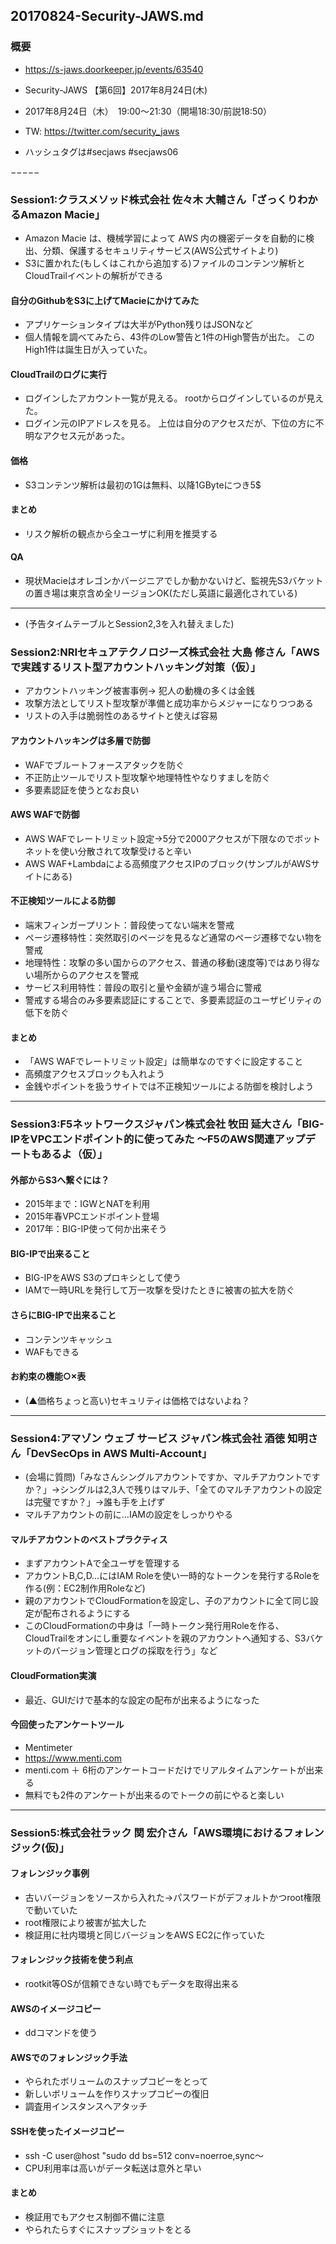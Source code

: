 20170824-Security-JAWS.md
-----



### 概要

* https://s-jaws.doorkeeper.jp/events/63540
* Security-JAWS 【第6回】2017年8月24日(木)
* 2017年8月24日（木）　19:00～21:30（開場18:30/前説18:50）

* TW: https://twitter.com/security_jaws
* ハッシュタグは#secjaws #secjaws06


−−−−−

### Session1:クラスメソッド株式会社 佐々木 大輔さん「ざっくりわかるAmazon Macie」
* Amazon Macie は、機械学習によって AWS 内の機密データを自動的に検出、分類、保護するセキュリティサービス(AWS公式サイトより)
* S3に置かれた(もしくはこれから追加する)ファイルのコンテンツ解析とCloudTrailイベントの解析ができる

#### 自分のGithubをS3に上げてMacieにかけてみた
* アプリケーションタイプは大半がPython残りはJSONなど
* 個人情報を調べてみたら、43件のLow警告と1件のHigh警告が出た。 このHigh1件は誕生日が入っていた。

#### CloudTrailのログに実行
* ログインしたアカウント一覧が見える。 rootからログインしているのが見えた。
* ログイン元のIPアドレスを見る。 上位は自分のアクセスだが、下位の方に不明なアクセス元があった。

#### 価格
* S3コンテンツ解析は最初の1Gは無料、以降1GByteにつき5$

#### まとめ
* リスク解析の観点から全ユーザに利用を推奨する

#### QA
* 現状Macieはオレゴンかバージニアでしか動かないけど、監視先S3バケットの置き場は東京含め全リージョンOK(ただし英語に最適化されている)

-----

* (予告タイムテーブルとSession2,3を入れ替えました)

### Session2:NRIセキュアテクノロジーズ株式会社 大島 修さん「AWSで実践するリスト型アカウントハッキング対策（仮）」

* アカウントハッキング被害事例→ 犯人の動機の多くは金銭
* 攻撃方法としてリスト型攻撃が準備と成功率からメジャーになりつつある
* リストの入手は脆弱性のあるサイトと使えば容易

#### アカウントハッキングは多層で防御
* WAFでブルートフォースアタックを防ぐ
* 不正防止ツールでリスト型攻撃や地理特性やなりすましを防ぐ
* 多要素認証を使うとなお良い

#### AWS WAFで防御
* AWS WAFでレートリミット設定→5分で2000アクセスが下限なのでボットネットを使い分散されて攻撃受けると辛い
* AWS WAF+Lambdaによる高頻度アクセスIPのブロック(サンプルがAWSサイトにある)

#### 不正検知ツールによる防御
* 端末フィンガープリント：普段使ってない端末を警戒
* ページ遷移特性：突然取引のページを見るなど通常のページ遷移でない物を警戒
* 地理特性：攻撃の多い国からのアクセス、普通の移動(速度等)ではあり得ない場所からのアクセスを警戒
* サービス利用特性：普段の取引と量や金額が違う場合に警戒
* 警戒する場合のみ多要素認証にすることで、多要素認証のユーザビリティの低下を防ぐ

#### まとめ
* 「AWS WAFでレートリミット設定」は簡単なのですぐに設定すること
* 高頻度アクセスブロックも入れよう
* 金銭やポイントを扱うサイトでは不正検知ツールによる防御を検討しよう

-----

### Session3:F5ネットワークスジャパン株式会社 牧田 延大さん「BIG-IPをVPCエンドポイント的に使ってみた 〜F5のAWS関連アップデートもあるよ（仮）」

#### 外部からS3へ繋ぐには？
* 2015年まで：IGWとNATを利用
* 2015年春VPCエンドポイント登場
* 2017年：BIG-IP使って何か出来そう

#### BIG-IPで出来ること
* BIG-IPをAWS S3のプロキシとして使う
* IAMで一時URLを発行して万一攻撃を受けたときに被害の拡大を防ぐ

#### さらにBIG-IPで出来ること
* コンテンツキャッシュ
* WAFもできる

#### お約束の機能○×表
* (▲価格ちょっと高い)セキュリティは価格ではないよね？

-----

### Session4:アマゾン ウェブ サービス ジャパン株式会社 酒徳 知明さん「DevSecOps in AWS Multi-Account」

* (会場に質問)「みなさんシングルアカウントですか、マルチアカウントですか？」→シングルは2,3人で残りはマルチ、「全てのマルチアカウントの設定は完璧ですか？」→誰も手を上げず
* マルチアカウントの前に…IAMの設定をしっかりやる

#### マルチアカウントのベストプラクティス
* まずアカウントAで全ユーザを管理する
* アカウントB,C,D…にはIAM Roleを使い一時的なトークンを発行するRoleを作る(例：EC2制作用Roleなど)
* 親のアカウントでCloudFormationを設定し、子のアカウントに全て同じ設定が配布されるようにする
* このCloudFormationの中身は「一時トークン発行用Roleを作る、CloudTrailをオンにし重要なイベントを親のアカウントへ通知する、S3バケットのバージョン管理とログの採取を行う」など

#### CloudFormation実演
* 最近、GUIだけで基本的な設定の配布が出来るようになった

#### 今回使ったアンケートツール
* Mentimeter
* https://www.menti.com
* menti.com ＋ 6桁のアンケートコードだけでリアルタイムアンケートが出来る
* 無料でも2件のアンケートが出来るのでトークの前にやると楽しい

-----

### Session5:株式会社ラック 関 宏介さん「AWS環境におけるフォレンジック(仮)」

#### フォレンジック事例
* 古いバージョンをソースから入れた→パスワードがデフォルトかつroot権限で動いていた
* root権限により被害が拡大した
* 検証用に社内環境と同じバージョンをAWS EC2に作っていた

#### フォレンジック技術を使う利点
* rootkit等OSが信頼できない時でもデータを取得出来る

#### AWSのイメージコピー
* ddコマンドを使う

#### AWSでのフォレンジック手法
* やられたボリュームのスナップコピーをとって
* 新しいボリュームを作りスナップコピーの復旧
* 調査用インスタンスへアタッチ

#### SSHを使ったイメージコピー
* ssh -C user@host "sudo dd bs=512 conv=noerroe,sync〜
* CPU利用率は高いがデータ転送は意外と早い

#### まとめ
* 検証用でもアクセス制御不備に注意
* やられたらすぐにスナップショットをとる
